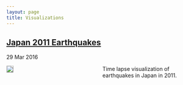 ```yaml
---
layout: page
title: Visualizations
---
```


<!-- Japan Earthquakes -->
<div class="post">
  <h2 class="post-title">
    <a href="https://emiliendupont.github.io/japan-earthquakes/">
      Japan 2011 Earthquakes
    </a>
  </h2>

  <span class="post-date">29 Mar 2016</span>

  <div style="float:left; width:40%;">
    <img src="{{ site.url }}/imgs/viz-previews/japan_earthquakes.png" style="align:left; border: 1px solid #d3d3d3; border-style: outset;">
  </div>

  <div style="float:right; width:50%;">
    Time lapse visualization of earthquakes in Japan in 2011.
  </div>
</div>
